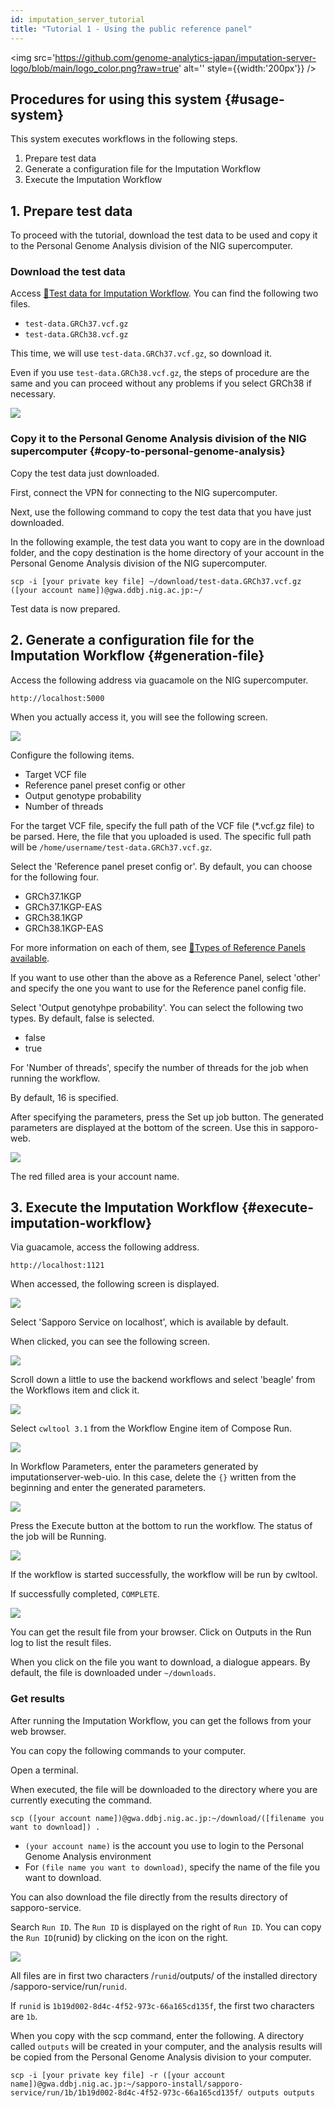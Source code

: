 ```yaml
---
id: imputation_server_tutorial
title: "Tutorial 1 - Using the public reference panel"
---
```


<img
  src='https://github.com/genome-analytics-japan/imputation-server-logo/blob/main/logo_color.png?raw=true'
  alt=''
  style={{width:'200px'}}
/>

## Procedures for using this system {#usage-system}

This system executes workflows in the following steps.

1. Prepare test data
2. Generate a configuration file for the Imputation Workflow
3. Execute the Imputation Workflow


## 1. Prepare test data

To proceed with the tutorial, download the test data to be used and copy it to the Personal Genome Analysis division of the NIG supercomputer.


### Download the test data

Access [&#x1f517;Test data for Imputation Workflow](https://zenodo.org/record/6650681#.YrD-HOxBykr). You can find the following two files.

- `test-data.GRCh37.vcf.gz`
- `test-data.GRCh38.vcf.gz`

This time, we will use `test-data.GRCh37.vcf.gz`, so download it.

Even if you use `test-data.GRCh38.vcf.gz`, the steps of procedure are the same and you can proceed without any problems if you select GRCh38 if necessary.

![](imputationserver.tutorial.Fig1.png)




### Copy it to the Personal Genome Analysis division of the NIG supercomputer {#copy-to-personal-genome-analysis}

Copy the test data just downloaded.

First, connect the VPN for connecting to the NIG supercomputer.

Next, use the following command to copy the test data that you have just downloaded.

In the following example, the test data you want to copy are in the download folder, and the copy destination is the home directory of your account in the Personal Genome Analysis division of the NIG supercomputer.

```
scp -i [your private key file] ~/download/test-data.GRCh37.vcf.gz ([your account name])@gwa.ddbj.nig.ac.jp:~/
```

Test data is now prepared.

## 2. Generate a configuration file for the Imputation Workflow {#generation-file}

Access the following address via guacamole on the NIG supercomputer.

```text
http://localhost:5000
```

When you actually access it, you will see the following screen.

![](imputationserver.tutorial.Fig2.png)

Configure the following items.

- Target VCF file
- Reference panel preset config or other
- Output genotype probability
- Number of threads

For the target VCF file, specify the full path of the VCF file (\*.vcf.gz file) to be parsed.
Here, the file that you uploaded is used.
The specific full path will be `/home/username/test-data.GRCh37.vcf.gz`.

Select the 'Reference panel preset config or'.
By default, you can choose for the following four.

- GRCh37.1KGP
- GRCh37.1KGP-EAS
- GRCh38.1KGP
- GRCh38.1KGP-EAS

For more information on each of them, see [&#x1f517;Types of Reference Panels available](https://sc.ddbj.nig.ac.jp/en/advanced_guides/imputation_server/#available-reference-panel-types).

If you want to use other than the above as a Reference Panel, select 'other' and specify the one you want to use for the Reference panel config file.

Select 'Output genotyhpe probability'.
You can select the following two types. By default, false is selected.

- false
- true

For 'Number of threads', specify the number of threads for the job when running the workflow.

By default, 16 is specified.

After specifying the parameters, press the Set up job button.
The generated parameters are displayed at the bottom of the screen. Use this in sapporo-web.

![](imputationserver.tutorial.Fig3.png)

The red filled area is your account name.

## 3. Execute the Imputation Workflow {#execute-imputation-workflow}

Via guacamole, access the following address.

```text
http://localhost:1121
```

When accessed, the following screen is displayed.

![](imputationserver.tutorial.Fig4.png)

Select 'Sapporo Service on localhost', which is available by default.

When clicked, you can see the following screen.

![](imputationserver.tutorial.Fig5.png)

Scroll down a little to use the backend workflows and select 'beagle' from the Workflows item and click it.

![](imputationserver.tutorial.Fig6-2.png)

Select `cwltool 3.1` from the Workflow Engine item of Compose Run.

![](imputationserver.tutorial.Fig7.png)

In Workflow Parameters, enter the parameters generated by imputationserver-web-uio.
In this case, delete the `{}` written from the beginning and enter the generated parameters.

![](imputationserver.tutorial.Fig8-2.png)

Press the Execute button at the bottom to run the workflow.
The status of the job will be Running.

![](imputationserver.tutorial.Fig9-2.png)

If the workflow is started successfully, the workflow will be run by cwltool.

If successfully completed, `COMPLETE`.

![](imputationserver.tutorial.Fig10-2.png)

You can get the result file from your browser.
Click on Outputs in the Run log to list the result files.

When you click on the file you want to download, a dialogue appears. By default, the file is downloaded under `~/downloads`.

### Get results

After running the Imputation Workflow, you can get the follows from your web browser.

You can copy the following commands to your computer.

Open a terminal.

When executed, the file will be downloaded to the directory where you are currently executing the command.

```console
scp ([your account name])@gwa.ddbj.nig.ac.jp:~/download/([filename you want to download]) .
```

- `(your account name)` is the account you use to login to the Personal Genome Analysis environment
- For `(file name you want to download)`, specify the name of the file you want to download.

You can also download the file directly from the results directory of sapporo-service.

Search `Run ID`.
The `Run ID` is displayed on the right of `Run ID`.
You can copy the `Run ID`(runid) by clicking on the icon on the right.

![](imputationserver.tutorial.Fig11.png)

All files are in first two characters /`runid`/outputs/ of the installed directory /sapporo-service/run/`runid`.

If `runid` is `1b19d002-8d4c-4f52-973c-66a165cd135f`, the first two characters are `1b`.

When you copy with the scp command, enter the following.
A directory called `outputs` will be created in your computer, and the analysis results will be copied from the Personal Genome Analysis division to your computer.

```
scp -i [your private key file] -r ([your account name])@gwa.ddbj.nig.ac.jp:~/sapporo-install/sapporo-service/run/1b/1b19d002-8d4c-4f52-973c-66a165cd135f/ outputs outputs
```
